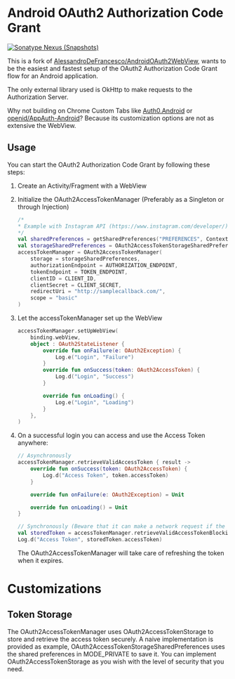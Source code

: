 # Android OAuth2 Authorization Code Grant

[![Sonatype Nexus (Snapshots)](https://img.shields.io/nexus/s/io.github.goooler.oauth2webview/oauth2webview?&server=https://s01.oss.sonatype.org/)](https://s01.oss.sonatype.org/content/repositories/snapshots/io/github/goooler/oauth2webview/oauth2webview)

This is a fork of [AlessandroDeFrancesco/AndroidOAuth2WebView](https://github.com/AlessandroDeFrancesco/AndroidOAuth2WebView), wants to be the easiest and fastest setup of the OAuth2 Authorization Code Grant flow for an Android application.

The only external library used is OkHttp to make requests to the Authorization Server.

Why not building on Chrome Custom Tabs like [Auth0.Android](https://github.com/auth0/Auth0.Android) or [openid/AppAuth-Android](https://github.com/openid/AppAuth-Android)? Because its customization options are not as extensive the WebView.

## Usage

You can start the OAuth2 Authorization Code Grant by following these steps:

1. Create an Activity/Fragment with a WebView
2. Initialize the OAuth2AccessTokenManager (Preferably as a Singleton or through Injection)
    ```kotlin
    /*
    * Example with Instagram API (https://www.instagram.com/developer/)
    */
    val sharedPreferences = getSharedPreferences("PREFERENCES", Context.MODE_PRIVATE)
    val storageSharedPreferences = OAuth2AccessTokenStorageSharedPreferences(sharedPreferences)
    accessTokenManager = OAuth2AccessTokenManager(
        storage = storageSharedPreferences,
        authorizationEndpoint = AUTHORIZATION_ENDPOINT,
        tokenEndpoint = TOKEN_ENDPOINT,
        clientID = CLIENT_ID,
        clientSecret = CLIENT_SECRET,
        redirectUri = "http://samplecallback.com/",
        scope = "basic"
    )
    ```
3. Let the accessTokenManager set up the WebView
    ```kotlin
    accessTokenManager.setUpWebView(
        binding.webView,
        object : OAuth2StateListener {
            override fun onFailure(e: OAuth2Exception) {
                Log.e("Login", "Failure")
            }
            override fun onSuccess(token: OAuth2AccessToken) {
                Log.d("Login", "Success")
            }

            override fun onLoading() {
                Log.e("Login", "Loading")
            }
        },
    )
    ```
4. On a successful login you can access and use the Access Token anywhere:
    ```kotlin
    // Asynchronously
    accessTokenManager.retrieveValidAccessToken { result ->
        override fun onSuccess(token: OAuth2AccessToken) {
            Log.d("Access Token", token.accessToken)
        }

        override fun onFailure(e: OAuth2Exception) = Unit

        override fun onLoading() = Unit
    }
    ```

    ```kotlin
    // Synchronously (Beware that it can make a network request if the token is expired and can crash the app if it is made in the UI Thread)
    val storedToken = accessTokenManager.retrieveValidAccessTokenBlocking()
    Log.d("Access Token", storedToken.accessToken)
    ```
    The OAuth2AccessTokenManager will take care of refreshing the token when it expires.

# Customizations

## Token Storage

The OAuth2AccessTokenManager uses OAuth2AccessTokenStorage to store and retrieve the access token securely. A naive implementation is provided as example, OAuth2AccessTokenStorageSharedPreferences uses the shared preferences in MODE_PRIVATE to save it. You can implement OAuth2AccessTokenStorage as you wish with the level of security that you need.
